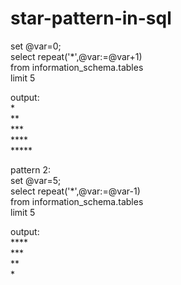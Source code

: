 # star-pattern-in-sql
set @var=0;<br>
select repeat('*',@var:=@var+1)<br>
from information_schema.tables<br>
limit 5


output:<br>
*<br>
**<br>
***<br>
****<br>
*****<br>

pattern 2:<br>
set @var=5;<br>
select repeat('*',@var:=@var-1)<br>
from information_schema.tables<br>
limit 5<br>

output:<br>
****<br>
***<br>
**<br>
*

